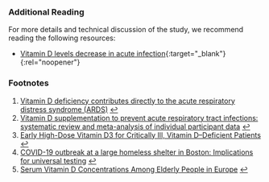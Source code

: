 ### Additional Reading

For more details and technical discussion of the study, we recommend reading the following resources:

* [Vitamin D levels decrease in acute infection](https://pubmed.ncbi.nlm.nih.gov/25631715/){:target="_blank"}{:rel="noopener"}

### Footnotes

<ol id="footnotes_list">
  <li id="fn:1">
    <a href="https://thorax.bmj.com/content/70/7/617">Vitamin D deficiency contributes directly to the acute respiratory distress syndrome (ARDS)</a> <a class="fn-back" href="#fnr:1" title="Back">&larrhk;</a>
  </li>
  <li id="fn:2">
    <a href="https://www.bmj.com/content/356/bmj.i6583">Vitamin D supplementation to prevent acute respiratory tract infections: systematic review and meta-analysis of individual participant data</a> <a class="fn-back" href="#fnr:2" title="Back">&larrhk;</a>
  </li>
  <li id="fn:3">
    <a href="https://www.nejm.org/doi/full/10.1056/NEJMoa1911124">Early High-Dose Vitamin D3 for Critically Ill, Vitamin D–Deficient Patients</a> <a class="fn-back" href="#fnr:3" title="Back">&larrhk;</a>
  </li>
  <li id="fn:4">
    <a href="https://www.medrxiv.org/content/10.1101/2020.04.12.20059618v1">COVID-19 outbreak at a large homeless shelter in Boston: Implications for universal testing</a> <a class="fn-back" href="#fnr:4" title="Back">&larrhk;</a>
  </li>
  <li id="fn:5">
    <a href="https://pubmed.ncbi.nlm.nih.gov/7616799/">Serum Vitamin D Concentrations Among Elderly People in Europe</a> <a class="fn-back" href="#fnr:5" title="Back">&larrhk;</a>
  </li>
</ol>